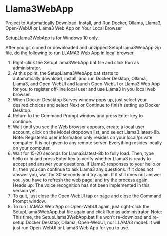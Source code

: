 # Llama3WebApp
Project to Automatically Download, Install, and Run Docker, Ollama, Llama3, Open-WebUI or Llama3 Web App on Your Local Browser

SetupLlama3WebApp is for Windows 10 only.

After you git cloned or downloaded and unzipped SetupLlama3WebApp.zip file, do the following to run LLAMA3 Web App in local browser.

1) Right-click the SetupLlama3WebApp.bat file and click Run as administrator.
2) At this point, the SetupLlama3WebApp.bat starts to      
   automatically download, install, and run Docker Desktop, Ollama, Llama3, and Open-WebUI and launch Open-WebUI or Llama3 Web App for you 
   to register off-line local user and use Llama3 in you local web browser.
3) When Docker Descktop Survey window pops up, just select your desired choices and select Next or Continue to finish setting up Docker Desktop.
4) Return to the Command Prompt window and press Enter key to continue. 
5) Wait until you see the Web browser appears, create a local user account, click on the Model dropdown list, and select Llama3:latest-8b.
   Note: Registered user information only resides on your local/private computer. It is not given to any remote server. Everything resides locally on your computer.
5) Wait for 15-20 seconds for Llama3:latest-8b to fully load. Then, type hello or hi and press Enter key to verify whether Llama3 is ready to accept and answer your questions.
   If Llama3 responses to your hello or hi, then you can continue to ask Llama3 any questions. If it does not answer you, wait for 30 seconds and try again.
   If it still does not answer you, you have to refresh the web page, and try the process again.
   Heads up: The voice recognition has not been implemented in this version yet.   
4) To quit, just close the Open-WebUI tap or page and close the Command Prompt window.
7) To run LlAMA3 Web App or Open-WebUI again, just right-click the SetupLlama3WebApp.bat file again and click Run as administrator.
   Note: This time, the SetupLlama3WebApp.bat file won't re-download and re-setup Docker Desktop, Ollama, Open-WebUI, nor LLAMA3 model. 
   It will just run Open-WebUI or Llama3 Web App for you to use.
